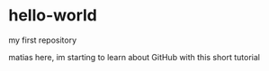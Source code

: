 # hello-world
my first repository

matias here, im starting to learn about GitHub with this short tutorial
